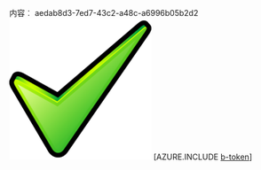 内容︰ aedab8d3-7ed7-43c2-a48c-a6996b05b2d2![图像](0f80e8d8-1a31-42b9-8449-d4deafdaaa6b.png)
[AZURE.INCLUDE [b-token](ff75e495-6844-4739-96f0-3ed43a6f9066.md)]
